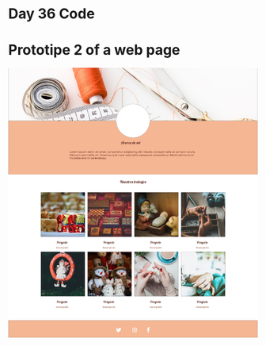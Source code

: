 # Day 36 Code

# Prototipe 2 of a web page

<img src="..\CodeFiles\frontend\Prototipe2.jpg" alt="Prototipe" style="float: left; margin-right: 10px;" />
